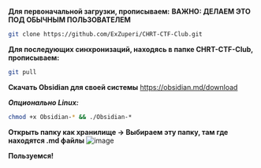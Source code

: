 **Для первоначальной загрузки, прописываем:**
**ВАЖНО: ДЕЛАЕМ ЭТО ПОД ОБЫЧНЫМ ПОЛЬЗОВАТЕЛЕМ**
``` Bash
git clone https://github.com/ExZuperi/CHRT-CTF-Club.git
```
**Для последующих синхронизаций, находясь в папке CHRT-CTF-Club, прописываем:**
``` Bash
git pull
```

**Скачать Obsidian для своей системы**
https://obsidian.md/download

***Опционально Linux:***
``` Bash
chmod +x Obsidian-* && ./Obsidian-*
```

**Открыть папку как хранилище -> Выбираем эту папку, там где находятся .md файлы**
![image](https://github.com/ExZuperi/CHRT-CTF-Club/assets/54681029/e1fd1fa6-72d2-4088-8ec1-77b0f2a78a3c)


**Пользуемся!**
